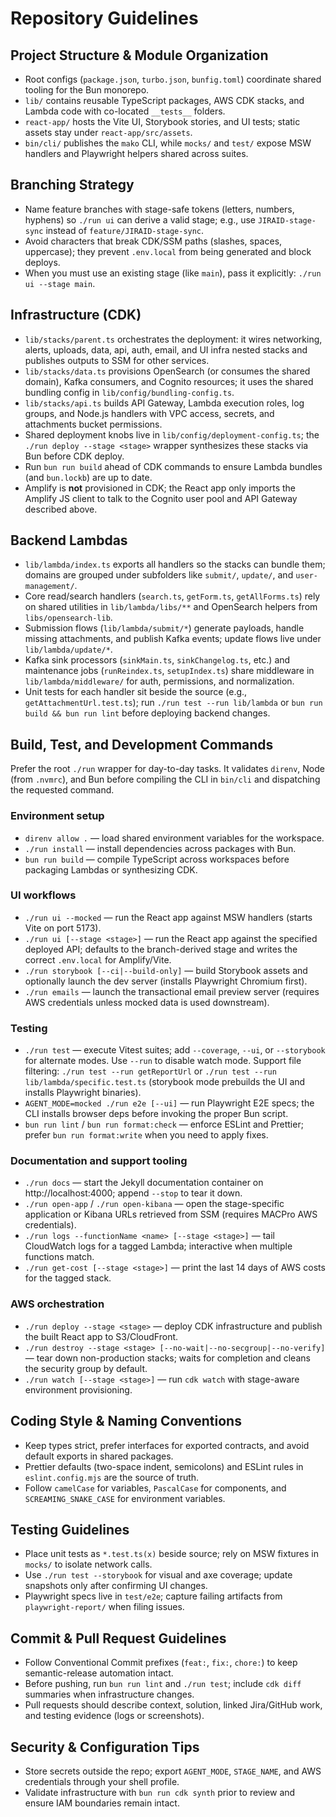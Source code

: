 # Repository Guidelines

## Project Structure & Module Organization

- Root configs (`package.json`, `turbo.json`, `bunfig.toml`) coordinate shared tooling for the Bun monorepo.
- `lib/` contains reusable TypeScript packages, AWS CDK stacks, and Lambda code with co-located `__tests__` folders.
- `react-app/` hosts the Vite UI, Storybook stories, and UI tests; static assets stay under `react-app/src/assets`.
- `bin/cli/` publishes the `mako` CLI, while `mocks/` and `test/` expose MSW handlers and Playwright helpers shared across suites.

## Branching Strategy

- Name feature branches with stage-safe tokens (letters, numbers, hyphens) so `./run ui` can derive a valid stage; e.g., use `JIRAID-stage-sync` instead of `feature/JIRAID-stage-sync`.
- Avoid characters that break CDK/SSM paths (slashes, spaces, uppercase); they prevent `.env.local` from being generated and block deploys.
- When you must use an existing stage (like `main`), pass it explicitly: `./run ui --stage main`.

## Infrastructure (CDK)

- `lib/stacks/parent.ts` orchestrates the deployment: it wires networking, alerts, uploads, data, api, auth, email, and UI infra nested stacks and publishes outputs to SSM for other services.
- `lib/stacks/data.ts` provisions OpenSearch (or consumes the shared domain), Kafka consumers, and Cognito resources; it uses the shared bundling config in `lib/config/bundling-config.ts`.
- `lib/stacks/api.ts` builds API Gateway, Lambda execution roles, log groups, and Node.js handlers with VPC access, secrets, and attachments bucket permissions.
- Shared deployment knobs live in `lib/config/deployment-config.ts`; the `./run deploy --stage <stage>` wrapper synthesizes these stacks via Bun before CDK deploy.
- Run `bun run build` ahead of CDK commands to ensure Lambda bundles (and `bun.lockb`) are up to date.
- Amplify is **not** provisioned in CDK; the React app only imports the Amplify JS client to talk to the Cognito user pool and API Gateway described above.

## Backend Lambdas

- `lib/lambda/index.ts` exports all handlers so the stacks can bundle them; domains are grouped under subfolders like `submit/`, `update/`, and `user-management/`.
- Core read/search handlers (`search.ts`, `getForm.ts`, `getAllForms.ts`) rely on shared utilities in `lib/lambda/libs/**` and OpenSearch helpers from `libs/opensearch-lib`.
- Submission flows (`lib/lambda/submit/*`) generate payloads, handle missing attachments, and publish Kafka events; update flows live under `lib/lambda/update/*`.
- Kafka sink processors (`sinkMain.ts`, `sinkChangelog.ts`, etc.) and maintenance jobs (`runReindex.ts`, `setupIndex.ts`) share middleware in `lib/lambda/middleware/` for auth, permissions, and normalization.
- Unit tests for each handler sit beside the source (e.g., `getAttachmentUrl.test.ts`); run `./run test --run lib/lambda` or `bun run build && bun run lint` before deploying backend changes.

## Build, Test, and Development Commands

Prefer the root `./run` wrapper for day-to-day tasks. It validates `direnv`, Node (from `.nvmrc`), and Bun before compiling the CLI in `bin/cli` and dispatching the requested command.

### Environment setup

- `direnv allow .` — load shared environment variables for the workspace.
- `./run install` — install dependencies across packages with Bun.
- `bun run build` — compile TypeScript across workspaces before packaging Lambdas or synthesizing CDK.

### UI workflows

- `./run ui --mocked` — run the React app against MSW handlers (starts Vite on port 5173).
- `./run ui [--stage <stage>]` — run the React app against the specified deployed API; defaults to the branch-derived stage and writes the correct `.env.local` for Amplify/Vite.
- `./run storybook [--ci|--build-only]` — build Storybook assets and optionally launch the dev server (installs Playwright Chromium first).
- `./run emails` — launch the transactional email preview server (requires AWS credentials unless mocked data is used downstream).

### Testing

- `./run test` — execute Vitest suites; add `--coverage`, `--ui`, or `--storybook` for alternate modes. Use `--run` to disable watch mode. Support file filtering: `./run test --run getReportUrl` or `./run test --run lib/lambda/specific.test.ts` (storybook mode prebuilds the UI and installs Playwright binaries).
- `AGENT_MODE=mocked ./run e2e [--ui]` — run Playwright E2E specs; the CLI installs browser deps before invoking the proper Bun script.
- `bun run lint` / `bun run format:check` — enforce ESLint and Prettier; prefer `bun run format:write` when you need to apply fixes.

### Documentation and support tooling

- `./run docs` — start the Jekyll documentation container on http://localhost:4000; append `--stop` to tear it down.
- `./run open-app` / `./run open-kibana` — open the stage-specific application or Kibana URLs retrieved from SSM (requires MACPro AWS credentials).
- `./run logs --functionName <name> [--stage <stage>]` — tail CloudWatch logs for a tagged Lambda; interactive when multiple functions match.
- `./run get-cost [--stage <stage>]` — print the last 14 days of AWS costs for the tagged stack.

### AWS orchestration

- `./run deploy --stage <stage>` — deploy CDK infrastructure and publish the built React app to S3/CloudFront.
- `./run destroy --stage <stage> [--no-wait|--no-secgroup|--no-verify]` — tear down non-production stacks; waits for completion and cleans the security group by default.
- `./run watch [--stage <stage>]` — run `cdk watch` with stage-aware environment provisioning.

## Coding Style & Naming Conventions

- Keep types strict, prefer interfaces for exported contracts, and avoid default exports in shared packages.
- Prettier defaults (two-space indent, semicolons) and ESLint rules in `eslint.config.mjs` are the source of truth.
- Follow `camelCase` for variables, `PascalCase` for components, and `SCREAMING_SNAKE_CASE` for environment variables.

## Testing Guidelines

- Place unit tests as `*.test.ts(x)` beside source; rely on MSW fixtures in `mocks/` to isolate network calls.
- Use `./run test --storybook` for visual and axe coverage; update snapshots only after confirming UI changes.
- Playwright specs live in `test/e2e`; capture failing artifacts from `playwright-report/` when filing issues.

## Commit & Pull Request Guidelines

- Follow Conventional Commit prefixes (`feat:`, `fix:`, `chore:`) to keep semantic-release automation intact.
- Before pushing, run `bun run lint` and `./run test`; include `cdk diff` summaries when infrastructure changes.
- Pull requests should describe context, solution, linked Jira/GitHub work, and testing evidence (logs or screenshots).

## Security & Configuration Tips

- Store secrets outside the repo; export `AGENT_MODE`, `STAGE_NAME`, and AWS credentials through your shell profile.
- Validate infrastructure with `bun run cdk synth` prior to review and ensure IAM boundaries remain intact.
